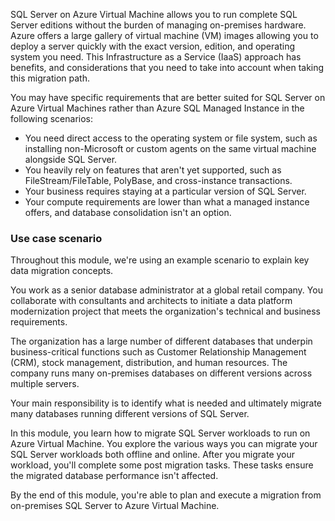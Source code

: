SQL Server on Azure Virtual Machine allows you to run complete SQL Server editions without the burden of managing on-premises hardware. Azure offers a large gallery of virtual machine (VM) images allowing you to deploy a server quickly with the exact version, edition, and operating system you need. This Infrastructure as a Service (IaaS) approach has benefits, and considerations that you need to take into account when taking this migration path.

You may have specific requirements that are better suited for SQL Server on Azure Virtual Machines rather than Azure SQL Managed Instance in the following scenarios:

- You need direct access to the operating system or file system, such as installing non-Microsoft or custom agents on the same virtual machine alongside SQL Server.
- You heavily rely on features that aren't yet supported, such as FileStream/FileTable, PolyBase, and cross-instance transactions.
- Your business requires staying at a particular version of SQL Server.
- Your compute requirements are lower than what a managed instance offers, and database consolidation isn't an option.

### Use case scenario

Throughout this module, we're using an example scenario to explain key data migration concepts.

You work as a senior database administrator at a global retail company. You collaborate with consultants and architects to initiate a data platform modernization project that meets the organization's technical and business requirements. 

The organization has a large number of different databases that underpin business-critical functions such as Customer Relationship Management (CRM), stock management, distribution, and human resources. The company runs many on-premises databases on different versions across multiple servers. 

Your main responsibility is to identify what is needed and ultimately migrate many databases running different versions of SQL Server.

In this module, you learn how to migrate SQL Server workloads to run on Azure Virtual Machine. You explore the various ways you can migrate your SQL Server workloads both offline and online. After you migrate your workload, you'll complete some post migration tasks. These tasks ensure the migrated database performance isn't affected.

By the end of this module, you're able to plan and execute a migration from on-premises SQL Server to Azure Virtual Machine.

